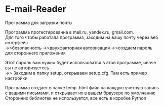 # E-mail-Reader<br>
Программа для загрузки почты<p>
Программа протестированна в mail.ru, yandex.ru, gmail.com.<br>
Для того чтобы работала программа, заходим на вашу почту через веб интерфейс<br>
->>безопасность ->>двухфакторная авторизация ->>создаем пароль для стороннего приложения<p>
Этот пароль вам нужно будет использоватся в этой программе, иначе вы не авторизуетесь<br>
->> Заходим в папку setup, открываем setup.cfg. Там есть пример настройки<p>

Программа создает в папке temp .html файл на каждую учетную запись с вашими письмами,  и открывает их в вашем браузере по умолчанию<br>
Сторонних библиотек не используется, все есть в коробке Python<p>
